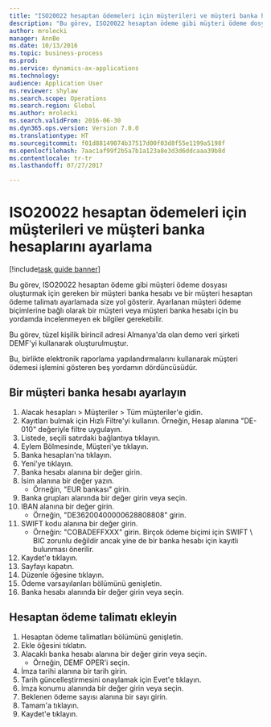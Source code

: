 ```yaml
--- 
title: "ISO20022 hesaptan ödemeleri için müşterileri ve müşteri banka hesaplarını ayarlama"
description: "Bu görev, ISO20022 hesaptan ödeme gibi müşteri ödeme dosyası oluşturmak için gereken bir müşteri banka hesabı ve bir müşteri hesaptan ödeme talimatı ayarlamada size yol gösterir."
author: mrolecki
manager: AnnBe
ms.date: 10/13/2016
ms.topic: business-process
ms.prod: 
ms.service: dynamics-ax-applications
ms.technology: 
audience: Application User
ms.reviewer: shylaw
ms.search.scope: Operations
ms.search.region: Global
ms.author: mrolecki
ms.search.validFrom: 2016-06-30
ms.dyn365.ops.version: Version 7.0.0
ms.translationtype: HT
ms.sourcegitcommit: f01d88149074b37517d00f03d8f55e1199a5198f
ms.openlocfilehash: 7aac1af99f2b5a7b1a123a8e3d3d6ddcaaa39b8d
ms.contentlocale: tr-tr
ms.lasthandoff: 07/27/2017

---
```

# <a name="set-up-customers-and-customer-bank-accounts-for-iso20022-direct-debits"></a>ISO20022 hesaptan ödemeleri için müşterileri ve müşteri banka hesaplarını ayarlama

[!include[task guide banner](../../includes/task-guide-banner.md)]

Bu görev, ISO20022 hesaptan ödeme gibi müşteri ödeme dosyası oluşturmak için gereken bir müşteri banka hesabı ve bir müşteri hesaptan ödeme talimatı ayarlamada size yol gösterir. Ayarlanan müşteri ödeme biçimlerine bağlı olarak bir müşteri veya müşteri banka hesabı için bu yordamda incelenmeyen ek bilgiler gerekebilir. 

Bu görev, tüzel kişilik birincil adresi Almanya'da olan demo veri şirketi DEMF'yi kullanarak oluşturulmuştur.



Bu, birlikte elektronik raporlama yapılandırmalarını kullanarak müşteri ödemesi işlemini gösteren beş yordamın dördüncüsüdür.


## <a name="set-up-a-customer-bank-account"></a>Bir müşteri banka hesabı ayarlayın
1. Alacak hesapları > Müşteriler > Tüm müşteriler'e gidin.
2. Kayıtları bulmak için Hızlı Filtre'yi kullanın. Örneğin, Hesap alanına "DE-010" değeriyle filtre uygulayın.
3. Listede, seçili satırdaki bağlantıya tıklayın.
4. Eylem Bölmesinde, Müşteri'ye tıklayın.
5. Banka hesapları'na tıklayın.
6. Yeni'ye tıklayın.
7. Banka hesabı alanına bir değer girin.
8. İsim alanına bir değer yazın.
    * Örneğin, "EUR bankası" girin.  
9. Banka grupları alanında bir değer girin veya seçin.
10. IBAN alanına bir değer girin.
    * Örneğin, "DE36200400000628808808" girin.  
11. SWIFT kodu alanına bir değer girin.
    * Örneğin: "COBADEFFXXX" girin.  Birçok ödeme biçimi için SWIFT \ BIC zorunlu değildir ancak yine de bir banka hesabı için kayıtlı bulunması önerilir.  
12. Kaydet'e tıklayın.
13. Sayfayı kapatın.
14. Düzenle öğesine tıklayın.
15. Ödeme varsayılanları bölümünü genişletin.
16. Banka hesabı alanında bir değer girin veya seçin.

## <a name="add-a-direct-debit-mandate"></a>Hesaptan ödeme talimatı ekleyin
1. Hesaptan ödeme talimatları bölümünü genişletin.
2. Ekle öğesini tıklatın.
3. Alacaklı banka hesabı alanına bir değer girin veya seçin.
    * Örneğin, DEMF OPER'i seçin.  
4. İmza tarihi alanına bir tarih girin.
5. Tarih güncelleştirmesini onaylamak için Evet'e tıklayın.
6. İmza konumu alanında bir değer girin veya seçin.
7. Beklenen ödeme sayısı alanına bir sayı girin.
8. Tamam'a tıklayın.
9. Kaydet'e tıklayın.


